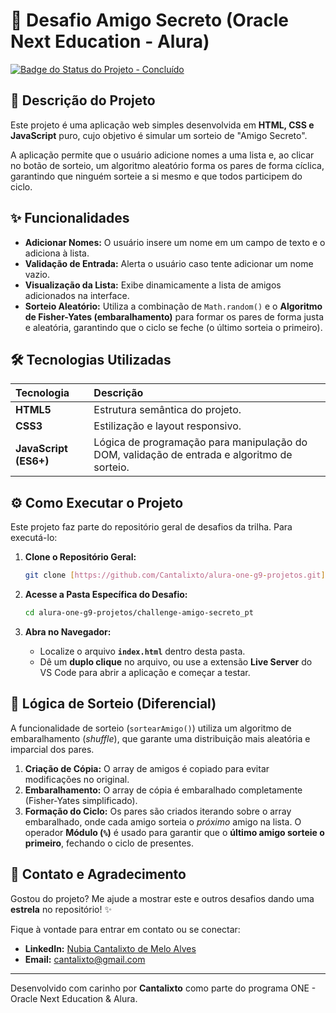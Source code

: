 # 🎁 Desafio Amigo Secreto (Oracle Next Education - Alura)

[![Badge do Status do Projeto - Concluído](https://img.shields.io/badge/Status-Concluído-success)](https://github.com/Cantalixto/alura-one-g9-projetos/tree/main/challenge-amigo-secreto_pt)

## 📌 Descrição do Projeto

Este projeto é uma aplicação web simples desenvolvida em **HTML, CSS e JavaScript** puro, cujo objetivo é simular um sorteio de "Amigo Secreto".

A aplicação permite que o usuário adicione nomes a uma lista e, ao clicar no botão de sorteio, um algoritmo aleatório forma os pares de forma cíclica, garantindo que ninguém sorteie a si mesmo e que todos participem do ciclo.

## ✨ Funcionalidades

* **Adicionar Nomes:** O usuário insere um nome em um campo de texto e o adiciona à lista.
* **Validação de Entrada:** Alerta o usuário caso tente adicionar um nome vazio.
* **Visualização da Lista:** Exibe dinamicamente a lista de amigos adicionados na interface.
* **Sorteio Aleatório:** Utiliza a combinação de `Math.random()` e o **Algoritmo de Fisher-Yates (embaralhamento)** para formar os pares de forma justa e aleatória, garantindo que o ciclo se feche (o último sorteia o primeiro).

## 🛠️ Tecnologias Utilizadas

| Tecnologia | Descrição |
| :--- | :--- |
| **HTML5** | Estrutura semântica do projeto. |
| **CSS3** | Estilização e layout responsivo. |
| **JavaScript (ES6+)** | Lógica de programação para manipulação do DOM, validação de entrada e algoritmo de sorteio. |

## ⚙️ Como Executar o Projeto

Este projeto faz parte do repositório geral de desafios da trilha. Para executá-lo:

1.  **Clone o Repositório Geral:**
    ```bash
    git clone [https://github.com/Cantalixto/alura-one-g9-projetos.git](https://github.com/Cantalixto/alura-one-g9-projetos.git)
    ```

2.  **Acesse a Pasta Específica do Desafio:**
    ```bash
    cd alura-one-g9-projetos/challenge-amigo-secreto_pt
    ```

3.  **Abra no Navegador:**
    * Localize o arquivo **`index.html`** dentro desta pasta.
    * Dê um **duplo clique** no arquivo, ou use a extensão **Live Server** do VS Code para abrir a aplicação e começar a testar.

## 🧠 Lógica de Sorteio (Diferencial)

A funcionalidade de sorteio (`sortearAmigo()`) utiliza um algoritmo de embaralhamento (*shuffle*), que garante uma distribuição mais aleatória e imparcial dos pares.

1.  **Criação de Cópia:** O array de amigos é copiado para evitar modificações no original.
2.  **Embaralhamento:** O array de cópia é embaralhado completamente (Fisher-Yates simplificado).
3.  **Formação do Ciclo:** Os pares são criados iterando sobre o array embaralhado, onde cada amigo sorteia o *próximo* amigo na lista. O operador **Módulo (`%`)** é usado para garantir que o **último amigo sorteie o primeiro**, fechando o ciclo de presentes.

## 🌟 Contato e Agradecimento

Gostou do projeto? Me ajude a mostrar este e outros desafios dando uma **estrela** no repositório! ✨

Fique à vontade para entrar em contato ou se conectar:

* **LinkedIn:** [Nubia Cantalixto de Melo Alves](https://www.linkedin.com/in/nubia-cantalixto-de-melo-alves/)
* **Email:** cantalixto@gmail.com

---

Desenvolvido com carinho por **Cantalixto** como parte do programa ONE - Oracle Next Education & Alura.
